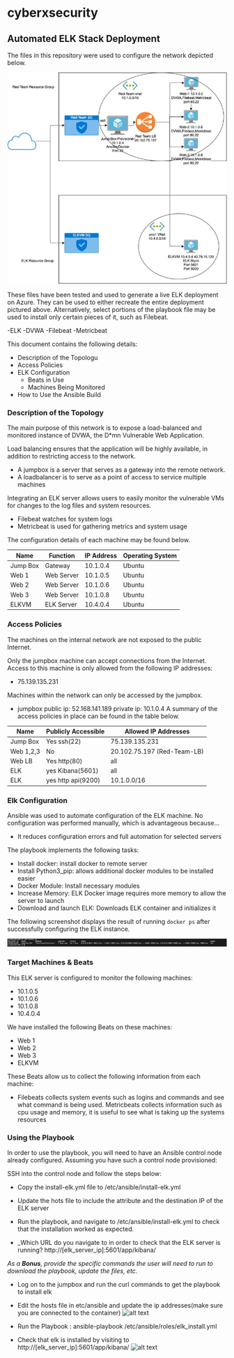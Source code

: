 # cyberxsecurity

## Automated ELK Stack Deployment

The files in this repository were used to configure the network depicted below.

![alt text](Diagrams/ELK.jpg)

These files have been tested and used to generate a live ELK deployment on Azure. They can be used to either recreate the entire deployment pictured above. Alternatively, select portions of the playbook file may be used to install only certain pieces of it, such as Filebeat.

 -ELK
 -DVWA
 -Filebeat
 -Metricbeat

This document contains the following details:
- Description of the Topologu
- Access Policies
- ELK Configuration
  - Beats in Use
  - Machines Being Monitored
- How to Use the Ansible Build


### Description of the Topology

The main purpose of this network is to expose a load-balanced and monitored instance of DVWA, the D*mn Vulnerable Web Application.

Load balancing ensures that the application will be highly available, in addition to restricting access to the network.
- A jumpbox is a server that serves as a gateway into the remote network.
- A loadbalancer is to serve as a point of access to service multiple machines

Integrating an ELK server allows users to easily monitor the vulnerable VMs for changes to the log files and system resources.
- Filebeat watches for system logs
- Metricbeat is used for gathering metrics and system usage

The configuration details of each machine may be found below.

| Name     | Function   | IP Address | Operating System |
|----------|------------|------------|------------------|
| Jump Box | Gateway    | 10.1.0.4   | Ubuntu           |
| Web 1    | Web Server | 10.1.0.5   | Ubuntu           |
| Web 2    | Web Server | 10.1.0.6   | Ubuntu           |
| Web 3    | Web Server | 10.1.0.8   | Ubuntu           |
| ELKVM    | ELK Server | 10.4.0.4   | Ubuntu           |
### Access Policies

The machines on the internal network are not exposed to the public Internet.

Only the jumpbox machine can accept connections from the Internet. Access to this machine is only allowed from the following IP addresses:
- 75.139.135.231

Machines within the network can only be accessed by the jumpbox.
- jumpbox
  public ip: 52.168.141.189
  private ip: 10.1.0.4
A summary of the access policies in place can be found in the table below.

| Name      | Publicly Accessible | Allowed IP Addresses        |
|-----------|---------------------|-----------------------------|
| Jump Box  | Yes ssh(22)         | 75.139.135.231              |
| Web 1,2,3 | No                  | 20.102.75.197 (Red-Team-LB) |
| Web LB    | Yes http(80)        | all                         |
| ELK       | yes Kibana(5601)    | all                         |
| ELK       | yes http api(9200)  | 10.1.0.0/16                 |

### Elk Configuration

Ansible was used to automate configuration of the ELK machine. No configuration was performed manually, which is advantageous because...
- It reduces configuration errors and full automation for selected servers

The playbook implements the following tasks:
- Install docker: install docker to remote server
- Install Python3_pip: allows additional docker modules to be installed easier
- Docker Module: Install necessary modules
- Increase Memory: ELK Docker image requires more memory to allow the server to launch
- Download and launch ELK: Downloads ELK container and initializes it

The following screenshot displays the result of running `docker ps` after successfully configuring the ELK instance.

![alt text](Diagrams/ELK_dock.jpg)

### Target Machines & Beats
This ELK server is configured to monitor the following machines:
- 10.1.0.5
- 10.1.0.6
- 10.1.0.8
- 10.4.0.4

We have installed the following Beats on these machines:
- Web 1
- Web 2
- Web 3
- ELKVM

These Beats allow us to collect the following information from each machine:
- Filebeats collects system events such as logins and commands and see what command is being used. Metricbeats collects information such as cpu usage and memory, it is useful to see what is taking up the systems resources

### Using the Playbook
In order to use the playbook, you will need to have an Ansible control node already configured. Assuming you have such a control node provisioned:

SSH into the control node and follow the steps below:
- Copy the install-elk.yml file to /etc/ansible/install-elk.yml
- Update the hots file to include the attribute and the destination IP of the ELK server
- Run the playbook, and navigate to /etc/ansible/install-elk.yml to check that the installation worked as expected.

- _Which URL do you navigate to in order to check that the ELK server is running?
http://[elk_server_ip]:5601/app/kibana/

_As a **Bonus**, provide the specific commands the user will need to run to download the playbook, update the files, etc._

- Log on to the jumpbox and run the curl commands to get the playbook to install elk

- Edit the hosts file in etc/ansible and update the ip addresses(make sure you are connected to the container)
![alt text](Diagrams/elk-hosts.jpg)

- Run the Playbook : ansible-playbook /etc/ansible/roles/elk_install.yml

- Check that elk is installed by visiting to http://[elk_server_ip]:5601/app/kibana/
![alt text](Diagrams/elk-installed.jpg)
